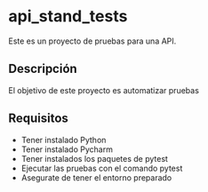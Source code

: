 # api_stand_tests

Este es un proyecto de pruebas para una API. 

## Descripción

El objetivo de este proyecto es automatizar pruebas

## Requisitos

- Tener instalado Python
- Tener instalado Pycharm
- Tener instalados los paquetes de pytest
- Ejecutar las pruebas con el comando pytest
- Asegurate de tener el entorno preparado